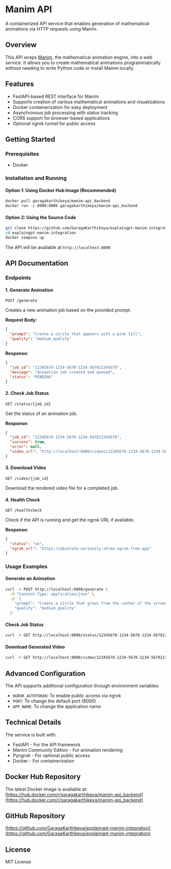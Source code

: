# Manim API

A containerized API service that enables generation of mathematical animations via HTTP requests using Manim.

## Overview

This API wraps [Manim](https://github.com/ManimCommunity/manim), the mathematical animation engine, into a web service. It allows you to create mathematical animations programmatically without needing to write Python code or install Manim locally.

## Features

- FastAPI-based REST interface for Manim
- Supports creation of various mathematical animations and visualizations
- Docker containerization for easy deployment
- Asynchronous job processing with status tracking
- CORS support for browser-based applications
- Optional ngrok tunnel for public access

## Getting Started

### Prerequisites

- Docker

### Installation and Running

#### Option 1: Using Docker Hub Image (Recommended)

```bash
docker pull garagakarthikeya/manim-api_backend
docker run -p 8000:8000 garagakarthikeya/manim-api_backend
```

#### Option 2: Using the Source Code

```bash
git clone https://github.com/GaragaKarthikeya/explaingpt-manim-integration.git
cd explaingpt-manim-integration
docker compose up
```

The API will be available at `http://localhost:8000`

## API Documentation

### Endpoints

#### 1. Generate Animation

```
POST /generate
```

Creates a new animation job based on the provided prompt.

**Request Body:**
```json
{
  "prompt": "Create a circle that appears with a pink fill",
  "quality": "medium_quality"
}
```

**Response:**
```json
{
  "job_id": "12345678-1234-5678-1234-567812345678",
  "message": "Animation job created and queued",
  "status": "PENDING"
}
```

#### 2. Check Job Status

```
GET /status/{job_id}
```

Get the status of an animation job.

**Response:**
```json
{
  "job_id": "12345678-1234-5678-1234-567812345678",
  "success": true,
  "error": null,
  "video_url": "http://localhost:8000/videos/12345678-1234-5678-1234-567812345678.mp4"
}
```

#### 3. Download Video

```
GET /video/{job_id}
```

Download the rendered video file for a completed job.

#### 4. Health Check

```
GET /healthcheck
```

Check if the API is running and get the ngrok URL if available.

**Response:**
```json
{
  "status": "ok",
  "ngrok_url": "https://absolute-seriously-shrew.ngrok-free.app"
}
```

### Usage Examples

#### Generate an Animation

```bash
curl -X POST http://localhost:8000/generate \
  -H "Content-Type: application/json" \
  -d '{
    "prompt": "Create a circle that grows from the center of the screen",
    "quality": "medium_quality"
  }'
```

#### Check Job Status

```bash
curl -X GET http://localhost:8000/status/12345678-1234-5678-1234-567812345678
```

#### Download Generated Video

```bash
curl -X GET http://localhost:8000/video/12345678-1234-5678-1234-567812345678 -o animation.mp4
```

## Advanced Configuration

The API supports additional configuration through environment variables:

- `NGROK_AUTHTOKEN`: To enable public access via ngrok
- `PORT`: To change the default port (8000)
- `APP_NAME`: To change the application name

## Technical Details

The service is built with:
- FastAPI - For the API framework
- Manim Community Edition - For animation rendering
- Pyngrok - For optional public access
- Docker - For containerization

## Docker Hub Repository

The latest Docker image is available at:
[https://hub.docker.com/r/garagakarthikeya/manim-api_backend](https://hub.docker.com/r/garagakarthikeya/manim-api_backend)

## GitHub Repository

[https://github.com/GaragaKarthikeya/explaingpt-manim-integration](https://github.com/GaragaKarthikeya/explaingpt-manim-integration)

## License

MIT License